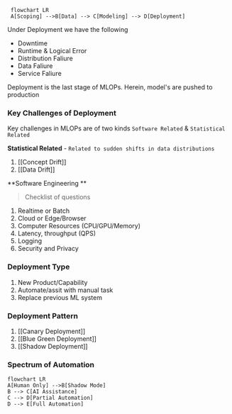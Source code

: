 ```mermaid
 flowchart LR 
 A[Scoping] -->B[Data] --> C[Modeling] --> D[Deployment]
 ```

Under Deployment we have the following
- Downtime
- Runtime & Logical Error
- Distribution Faliure
- Data Faliure
- Service Faliure 

Deployment is the last stage of MLOPs. Herein, model's are pushed to production

### Key Challenges of Deployment

Key challenges in MLOPs are of two kinds `Software Related` & `Statistical Related`

**Statistical Related** - `Related to sudden shifts in data distributions`
1.  [[Concept Drift]]
2.  [[Data Drift]]

**Software Engineering **

> Checklist of questions
1. Realtime or Batch
2. Cloud or Edge/Browser
3. Computer Resources (CPU/GPU/Memory)
4. Latency, throughput (QPS)
5. Logging
6. Security and Privacy

### Deployment Type

1. New Product/Capability
2. Automate/assit with manual task
3. Replace previous ML system


### Deployment Pattern

1. [[Canary Deployment]]
2. [[Blue Green Deployment]]
3. [[Shadow Deployment]]

### Spectrum of Automation

```mermaid
flowchart LR 
A[Human Only] -->B[Shadow Mode]
B --> C[AI Assistance]
C --> D[Partial Automation]
D --> E[Full Automation]
```